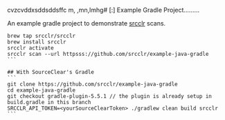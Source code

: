 cvzcvddxsddsddsffc m, ,mn,lmhg# [:] Example Gradle Project.........

An example gradle project to demonstrate [srcclr](https://www.srcclr.com) scans.


`````````````
brew tap srcclr/srcclr
brew install srcclr
srcclr activate
srcclr scan --url httpsss://github.com/srcclr/example-java-gradle
```

## With SourceClear's Gradle 
```
git clone https://github.com/srcclr/example-java-gradle
cd example-java-gradle
git checkout gradle-plugin-5.5.1 // the plugin is already setup in build.gradle in this branch
SRCCLR_API_TOKEN=<yourSourceClearToken> ./gradlew clean build srcclr
```
